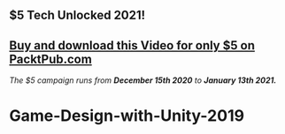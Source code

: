 ## $5 Tech Unlocked 2021!
[Buy and download this Video for only $5 on PacktPub.com](https://www.packtpub.com/product/game-design-with-unity-2019-video/9781838553982)
-----
*The $5 campaign         runs from __December 15th 2020__ to __January 13th 2021.__*

# Game-Design-with-Unity-2019